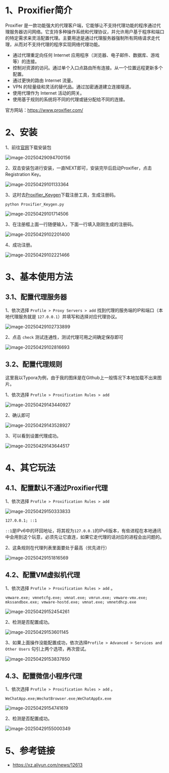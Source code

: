# 1、Proxifier简介

Proxifier 是一款功能强大的代理客户端，它能够让不支持代理功能的程序通过代理服务器访问网络。它支持多种操作系统和代理协议，并允许用户基于程序和端口的特定需求来灵活配置代理。主要用途是通过代理服务器强制所有网络请求走代理，从而对不支持代理的程序实现网络代理功能。

- 通过代理重定向任何 Internet 应用程序（浏览器、电子邮件、数据库、游戏等）的连接。
- 控制对资源的访问。通过单个入口点路由所有连接。从一个位置远程更新多个配置。
- 通过更快的路由 Internet 流量。
- VPN 的轻量级和灵活的替代品。通过加密通道建立连接隧道。
- 使用代理作为 Internet 活动的网关。
- 使用基于规则的系统将不同的代理或链分配给不同的连接。

官方网站：https://www.proxifier.com/



# 2、安装

1、前往[官网](https://www.proxifier.com/)下载安装包

![image-20250429094700156](https://cdn.jsdelivr.net/gh/xmtxsec/picture/imgl/202504290947666.png)



2、双击安装包进行安装，一直NEXT即可，安装完毕后启动Proxifier，点击Registration Key。

![image-20250429101133364](https://cdn.jsdelivr.net/gh/xmtxsec/picture/imgl/202504291011514.png)



3、这时去[Proxifier_Keygen](https://github.com/y9nhjy/Proxifier_Keygen)下载注册工具，生成注册码。

```
python Proxifier_Keygen.py
```

![image-20250429101714506](https://cdn.jsdelivr.net/gh/xmtxsec/picture/imgl/202504291017590.png)



3、在注册框上面一行随便输入，下面一行填入刚刚生成的注册码。

![image-20250429102201400](https://cdn.jsdelivr.net/gh/xmtxsec/picture/imgl/202504291022458.png)



4、成功注册。

![image-20250429102221466](https://cdn.jsdelivr.net/gh/xmtxsec/picture/imgl/202504291022511.png)



# 3、基本使用方法

## 3.1、配置代理服务器

1、依次选择 `Profile > Proxy Servers > add` 找到代理的服务端的IP和端口（本地代理服务就是 `127.0.0.1`）并填写和选择对应代理协议。

![image-20250429102733899](https://cdn.jsdelivr.net/gh/xmtxsec/picture/imgl/202504291027954.png)



2、点击 `check` 测试连通性，测试代理可用之间确定保存即可

![image-20250429102816693](https://cdn.jsdelivr.net/gh/xmtxsec/picture/imgl/202504291028767.png)



## 3.2、配置代理规则

这里我以Typora为例，由于我的图床是在Github上一般情况下本地加载不出来图片。



1、依次选择 `Profile > Proxification Rules > add` 

![image-20250429143440927](https://cdn.jsdelivr.net/gh/xmtxsec/picture/imgl/202504291435919.png)



2、确认即可

![image-20250429143528927](https://cdn.jsdelivr.net/gh/xmtxsec/picture/imgl/202504291435985.png)



3、可以看到设置代理成功。

![image-20250429143644517](https://cdn.jsdelivr.net/gh/xmtxsec/picture/imgl/202504291436626.png)



# 4、其它玩法

## 4.1、配置默认不通过Proxifier代理

1、依次选择 `Profile > Proxification Rules > add` 

![image-20250429150333833](https://cdn.jsdelivr.net/gh/xmtxsec/picture/imgl/202504291503890.png)



```
127.0.0.1; ::1
```

`::1`是IPv6中的环回地址，将其视为`127.0.0.1`的IPv6版本，有些进程在本地通讯中会用到这个玩意，必须先让它直连，如果它走代理的话对应的进程会出问题的。



2、这条规则在代理列表里面要处于最高（优先进行）

![image-20250429151816569](https://cdn.jsdelivr.net/gh/xmtxsec/picture/imgl/202504291522638.png)



## 4.2、配置VM虚拟机代理

1、依次选择 `Profile > Proxification Rules > add` 。

```
vmware.exe; vmnetcfg.exe; vmnat.exe; vmrun.exe; vmware-vmx.exe; mkssandbox.exe; vmware-hostd.exe; vmnat.exe; vmnetdhcp.exe
```

![image-20250429152454261](https://cdn.jsdelivr.net/gh/xmtxsec/picture/imgl/202504291524331.png)



2、检测是否配置成功。

![image-20250429153601145](https://cdn.jsdelivr.net/gh/xmtxsec/picture/imgl/202504291536243.png)



3、如果上面操作没能配置成功，依次选择`Profile > Advanced > Services and Other Users` 勾引上两个选项，再次尝试。

![image-20250429153837850](https://cdn.jsdelivr.net/gh/xmtxsec/picture/imgl/202504291538911.png)



## 4.3、配置微信小程序代理

1、依次选择 `Profile > Proxification Rules > add` 。

```
WeChatApp.exe;WechatBrowser.exe;WeChatAppEx.exe
```

![image-20250429154741619](https://cdn.jsdelivr.net/gh/xmtxsec/picture/imgl/202504291547688.png)



2、检测是否配置成功。

![image-20250429155000349](https://cdn.jsdelivr.net/gh/xmtxsec/picture/imgl/202504291550577.png)



# 5、参考链接

- https://xz.aliyun.com/news/12613
